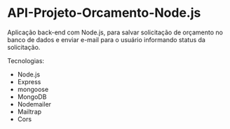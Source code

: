 # API-Projeto-Orcamento-Node.js
Aplicação back-end com Node.js, para salvar solicitação de orçamento no banco de dados e enviar e-mail para o usuário informando status da solicitação.

Tecnologias:
 - Node.js
 - Express
 - mongoose
 - MongoDB
 - Nodemailer
 - Mailtrap
 - Cors
